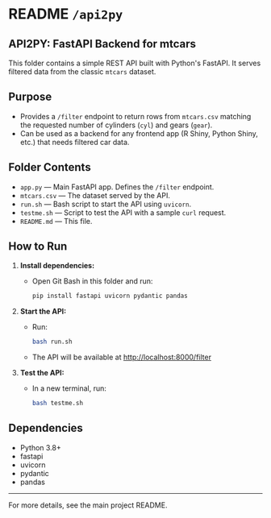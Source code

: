 # README `/api2py`

## API2PY: FastAPI Backend for mtcars

This folder contains a simple REST API built with Python's FastAPI. It serves filtered data from the classic `mtcars` dataset.

## Purpose
- Provides a `/filter` endpoint to return rows from `mtcars.csv` matching the requested number of cylinders (`cyl`) and gears (`gear`).
- Can be used as a backend for any frontend app (R Shiny, Python Shiny, etc.) that needs filtered car data.

## Folder Contents
- `app.py` — Main FastAPI app. Defines the `/filter` endpoint.
- `mtcars.csv` — The dataset served by the API.
- `run.sh` — Bash script to start the API using `uvicorn`.
- `testme.sh` — Script to test the API with a sample `curl` request.
- `README.md` — This file.

## How to Run
1. **Install dependencies:**
   - Open Git Bash in this folder and run:
     ```bash
     pip install fastapi uvicorn pydantic pandas
     ```
2. **Start the API:**
   - Run:
     ```bash
     bash run.sh
     ```
   - The API will be available at [http://localhost:8000/filter](http://localhost:8000/filter)

3. **Test the API:**
   - In a new terminal, run:
     ```bash
     bash testme.sh
     ```

## Dependencies
- Python 3.8+
- fastapi
- uvicorn
- pydantic
- pandas

---
For more details, see the main project README.


